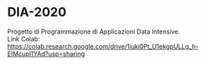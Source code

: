 # DIA-2020

Progetto di Programmazione di Applicazioni Data Intensive.  
Link Colab: https://colab.research.google.com/drive/1iuki0Pt_U1ekgpULLq_h-EIMcupl1YAd?usp=sharing
